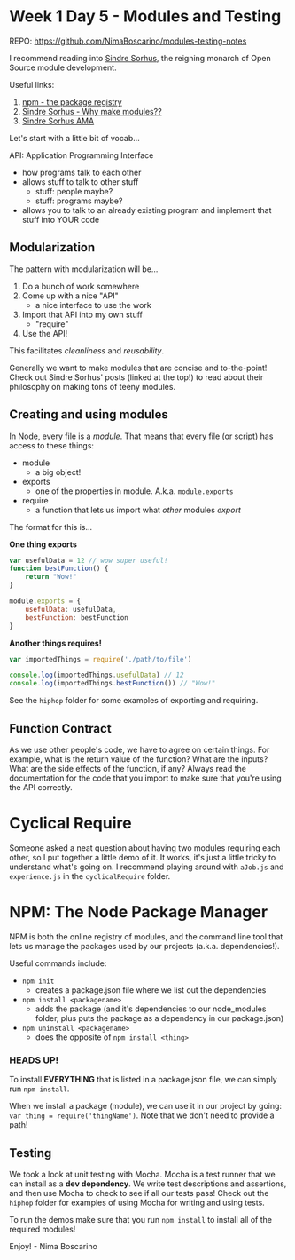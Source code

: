 # Week 1 Day 5 - Modules and Testing
REPO: https://github.com/NimaBoscarino/modules-testing-notes

I recommend reading into [Sindre Sorhus](https://sindresorhus.com/), the reigning monarch of Open Source module development.

Useful links:
1. [npm - the package registry](https://www.npmjs.com)  
2. [Sindre Sorhus - Why make modules??](https://github.com/sindresorhus/ama/issues/10#issuecomment-117766328)
3. [Sindre Sorhus AMA](https://blog.sindresorhus.com/answering-anything-678ce5623798)

Let's start with a little bit of vocab...

API: Application Programming Interface
- how programs talk to each other
- allows stuff to talk to other stuff
    - stuff: people maybe?
    - stuff: programs maybe?
- allows you to talk to an already existing program and implement that stuff into YOUR code

## Modularization
The pattern with modularization will be...

1. Do a bunch of work somewhere
2. Come up with a nice "API"
    - a nice interface to use the work
3. Import that API into my own stuff
    - "require"
4. Use the API!

This facilitates *cleanliness* and *reusability*.

Generally we want to make modules that are concise and to-the-point! Check out Sindre Sorhus' posts (linked at the top!) to read about their philosophy on making tons of teeny modules.

## Creating and using modules

In Node, every file is a *module*. That means that every file (or script) has access to these things:
- module
    - a big object!
- exports
    - one of the properties in module. A.k.a. `module.exports`
- require
    - a function that lets us import what *other* modules *export*

The format for this is...

**One thing exports**

``` js
var usefulData = 12 // wow super useful!
function bestFunction() {
    return "Wow!"
}

module.exports = {
    usefulData: usefulData,
    bestFunction: bestFunction
}
```

**Another things requires!**
``` js
var importedThings = require('./path/to/file')

console.log(importedThings.usefulData) // 12
console.log(importedThings.bestFunction()) // "Wow!"
```

See the `hiphop` folder for some examples of exporting and requiring.

## Function Contract
As we use other people's code, we have to agree on certain things. For example, what is the return value of the function? What are the inputs? What are the side effects of the function, if any? Always read the documentation for the code that you import to make sure that you're using the API correctly.

# Cyclical Require
Someone asked a neat question about having two modules requiring each other, so I put together a little demo of it. It works, it's just a little tricky to understand what's going on. I recommend playing around with `aJob.js` and `experience.js` in the `cyclicalRequire` folder. 


# NPM: The Node Package Manager
NPM is both the online registry of modules, and the command line tool that lets us manage the packages used by our projects (a.k.a. dependencies!).

Useful commands include:
- `npm init`
    - creates a package.json file where we list out the dependencies
- `npm install <packagename>`
    - adds the package (and it's dependencies to our node_modules folder, plus puts the package as a dependency in our package.json)
- `npm uninstall <packagename>`
    - does the opposite of `npm install <thing>`

### HEADS UP!
To install **EVERYTHING** that is listed in a package.json file, we can simply run `npm install`.

When we install a package (module), we can use it in our project by going: `var thing = require('thingName')`. Note that we don't need to provide a path!

## Testing

We took a look at unit testing with Mocha. Mocha is a test runner that we can install as a **dev dependency**. We write test descriptions and assertions, and then use Mocha to check to see if all our tests pass! Check out the `hiphop` folder for examples of using Mocha for writing and using tests.

To run the demos make sure that you run `npm install` to install all of the required modules!

Enjoy! - Nima Boscarino